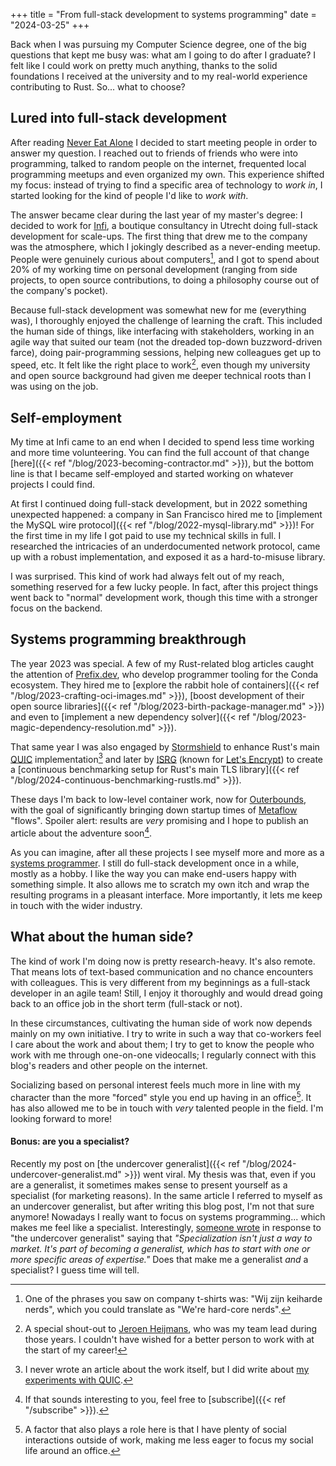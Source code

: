 +++
title = "From full-stack development to systems programming"
date = "2024-03-25"
+++

Back when I was pursuing my Computer Science degree, one of the big questions that kept me busy was: what am I going to do after I graduate? I felt like I could work on pretty much anything, thanks to the solid foundations I received at the university and to my real-world experience contributing to Rust. So... what to choose?

## Lured into full-stack development

After reading [Never Eat Alone](https://www.goodreads.com/book/show/84699.Never_Eat_Alone) I decided to start meeting people in order to answer my question. I reached out to friends of friends who were into programming, talked to random people on the internet, frequented local programming meetups and even organized my own. This experience shifted my focus: instead of trying to find a specific area of technology to _work in_, I started looking for the kind of people I'd like to _work with_.

The answer became clear during the last year of my master's degree: I decided to work for [Infi](https://infi.nl/), a boutique consultancy in Utrecht doing full-stack development for scale-ups. The first thing that drew me to the company was the atmosphere, which I jokingly described as a never-ending meetup. People were genuinely curious about computers[^1], and I got to spend about 20% of my working time on personal development (ranging from side projects, to open source contributions, to doing a philosophy course out of the company's pocket).

Because full-stack development was somewhat new for me (everything was), I thoroughly enjoyed the challenge of learning the craft. This included the human side of things, like interfacing with stakeholders, working in an agile way that suited our team (not the dreaded top-down buzzword-driven farce), doing pair-programming sessions, helping new colleagues get up to speed, etc. It felt like the right place to work[^2], even though my university and open source background had given me deeper technical roots than I was using on the job.

## Self-employment

My time at Infi came to an end when I decided to spend less time working and more time volunteering. You can find the full account of that change [here]({{< ref "/blog/2023-becoming-contractor.md" >}}), but the bottom line is that I became self-employed and started working on whatever projects I could find.

At first I continued doing full-stack development, but in 2022 something unexpected happened: a company in San Francisco hired me to [implement the MySQL wire protocol]({{< ref "/blog/2022-mysql-library.md" >}})! For the first time in my life I got paid to use my technical skills in full. I researched the intricacies of an underdocumented network protocol, came up with a robust implementation, and exposed it as a hard-to-misuse library.

I was surprised. This kind of work had always felt out of my reach, something reserved for a few lucky people. In fact, after this project things went back to "normal" development work, though this time with a stronger focus on the backend.

## Systems programming breakthrough

The year 2023 was special. A few of my Rust-related blog articles caught the attention of [Prefix.dev](https://prefix.dev), who develop programmer tooling for the Conda ecosystem. They hired me to [explore the rabbit hole of containers]({{< ref "/blog/2023-crafting-oci-images.md" >}}), [boost development of their open source libraries]({{< ref "/blog/2023-birth-package-manager.md" >}}) and even to [implement a new dependency solver]({{< ref "/blog/2023-magic-dependency-resolution.md" >}}).

That same year I was also engaged by [Stormshield](https://www.stormshield.com/) to enhance Rust's main [QUIC](https://en.wikipedia.org/wiki/QUIC) implementation[^3] and later by [ISRG](https://www.abetterinternet.org/) (known for [Let's Encrypt](https://letsencrypt.org/)) to create a [continuous benchmarking setup for Rust's main TLS library]({{< ref "/blog/2024-continuous-benchmarking-rustls.md" >}}).

These days I'm back to low-level container work, now for [Outerbounds](https://outerbounds.com/), with the goal of significantly bringing down startup times of [Metaflow](https://github.com/Netflix/metaflow) "flows". Spoiler alert: results are _very_ promising and I hope to publish an article about the adventure soon[^4].

As you can imagine, after all these projects I see myself more and more as a [systems programmer](https://en.wikipedia.org/wiki/Systems_programming). I still do full-stack development once in a while, mostly as a hobby. I like the way you can make end-users happy with something simple. It also allows me to scratch my own itch and wrap the resulting programs in a pleasant interface. More importantly, it lets me keep in touch with the wider industry.

## What about the human side?

The kind of work I'm doing now is pretty research-heavy. It's also remote. That means lots of text-based communication and no chance encounters with colleagues. This is very different from my beginnings as a full-stack developer in an agile team! Still, I enjoy it thoroughly and would dread going back to an office job in the short term (full-stack or not).

In these circumstances, cultivating the human side of work now depends mainly on my own initiative. I try to write in such a way that co-workers feel I care about the work and about them; I try to get to know the people who work with me through one-on-one videocalls; I regularly connect with this blog's readers and other people on the internet.

Socializing based on personal interest feels much more in line with my character than the more "forced" style you end up having in an office[^5]. It has also allowed me to be in touch with _very_ talented people in the field. I'm looking forward to more!

#### Bonus: are you a specialist?

Recently my post on [the undercover generalist]({{< ref "/blog/2024-undercover-generalist.md" >}}) went viral. My thesis was that, even if you are a generalist, it sometimes makes sense to present yourself as a specialist (for marketing reasons). In the same article I referred to myself as an undercover generalist, but after writing this blog post, I'm not that sure anymore! Nowadays I really want to focus on systems programming... which makes me feel like a specialist. Interestingly, [someone wrote](https://gusvanhorn.blogspot.com/2024/02/marketing-isnt-only-reason-to-specialize.html) in response to "the undercover generalist" saying that _"Specialization isn't just a way to market. It's part of becoming a generalist, which has to start with one or more specific areas of expertise."_ Does that make me a generalist _and_ a specialist? I guess time will tell.

[^1]: One of the phrases you saw on company t-shirts was: "Wij zijn keiharde nerds", which you could translate as "We're hard-core nerds".
[^2]: A special shout-out to [Jeroen Heijmans](https://github.com/jeroenheijmans/), who was my team lead during those years. I couldn't have wished for a better person to work with at the start of my career!
[^3]: I never wrote an article about the work itself, but I did write about [my experiments with QUIC](https://ochagavia.nl/blog/hangman-over-quic/).
[^4]: If that sounds interesting to you, feel free to [subscribe]({{< ref "/subscribe" >}}).
[^5]: A factor that also plays a role here is that I have plenty of social interactions outside of work, making me less eager to focus my social life around an office.